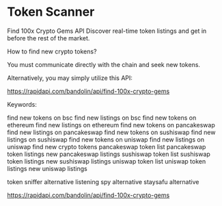 # Token Scanner

Find 100x Crypto Gems API
Discover real-time token listings and get in before the rest of the market.

How to find new crypto tokens?

You must communicate directly with the chain and seek new tokens.

Alternatively, you may simply utilize this API:

https://rapidapi.com/bandolin/api/find-100x-crypto-gems

Keywords:

find new tokens on bsc find new listings on bsc find new tokens on ethereum find new listings on ethereum find new tokens on pancakeswap find new listings on pancakeswap find new tokens on sushiswap find new listings on sushiswap find new tokens on uniswap find new listings on uniswap find new crypto tokens pancakeswap token list pancakeswap token listings new pancakeswap listings sushiswap token list sushiswap token listings new sushiswap listings uniswap token list uniswap token listings new uniswap listings

token sniffer alternative listening spy alternative staysafu alternative

https://rapidapi.com/bandolin/api/find-100x-crypto-gems

